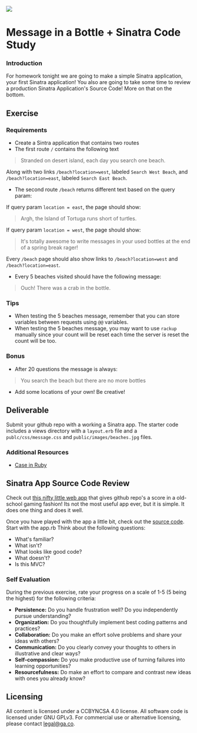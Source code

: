 <!--
Creator: JP Barela
Market: Den
-->

![](https://ga-dash.s3.amazonaws.com/production/assets/logo-9f88ae6c9c3871690e33280fcf557f33.png)

# Message in a Bottle + Sinatra Code Study

### Introduction

For homework tonight we are going to make a simple Sinatra application, your first Sinatra application! You also are going to take some time to review a production Sinatra Application's Source Code! More on that on the bottom.

## Exercise

### Requirements

- Create a Sintra application that contains two routes
- The first route ``/`` contains the following text 

> Stranded on desert island, each day you search one beach.

Along with two links ``/beach?location=west``, labeled ``Search West Beach``, and ``/beach?location=east``, labeled ``Search East Beach``. 
- The second route ``/beach`` returns different text based on the query param:

If query param ``location = east``, the page should show:

> Argh, the Island of Tortuga runs short of turtles.

If query param ``location = west``, the page should show:

> It's totally awesome to write messages in your used bottles at the end of a spring break rager!

Every ``/beach`` page should also show links to ``/beach?location=west`` and ``/beach?location=east``. 

- Every 5 beaches visited should have the following message:

> Ouch! There was a crab in the bottle.

### Tips 

- When testing the 5 beaches message, remember that you can store variables between requests using ``@@`` variables. 
- When testing the 5 beaches message, you may want to use ``rackup`` manually since your count will be reset each time the server is reset the count will be too.

### Bonus 

- After 20 questions the message is always: 

> You search the beach but there are no more bottles

- Add some locations of your own! Be creative!

## Deliverable

Submit your github repo with a working a Sinatra app. The starter code includes a views directory with a ``layout.erb`` file and a ``publc/css/message.css`` and ``public/images/beaches.jpg`` files.

### Additional Resources

- [Case in Ruby](http://ruby-doc.org/docs/keywords/1.9/Object.html#method-i-case)

## Sinatra App Source Code Review

Check out [this nifty little web app](http://gitscore.herokuapp.com/) that gives github repo's a score in a old-school gaming fashion! Its not the most useful app ever, but it is simple. It does one thing and does it well.

Once you have played with the app a little bit, check out the [source code](https://github.com/leereilly/github-high-scores). Start with the app.rb Think about the following questions:
- What's familiar?
- What isn't?
- What looks like good code?
- What doesn't?
- Is this MVC?


### Self Evaluation

During the previous exercise, rate your progress on a scale of 1-5 (5 being the highest) for the following criteria:

- **Persistence:** Do you handle frustration well? Do you independently pursue understanding?
- **Organization:** Do you thoughtfully implement best coding patterns and practices?
- **Collaboration:** Do you make an effort solve problems and share your ideas with others?
- **Communication:** Do you clearly convey your thoughts to others in illustrative and clear ways?
- **Self-compassion:** Do you make productive use of turning failures into learning opportunities?
- **Resourcefulness:** Do make an effort to compare and contrast new ideas with ones you already know?

## Licensing
All content is licensed under a CC­BY­NC­SA 4.0 license.
All software code is licensed under GNU GPLv3. For commercial use or alternative licensing, please contact legal@ga.co.

